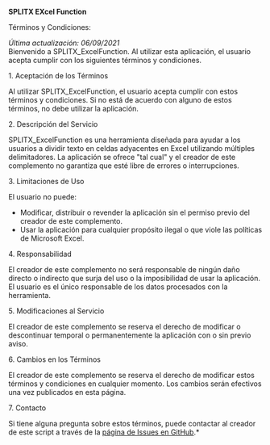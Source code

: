  **SPLITX  EXcel Function**

 Términos y Condiciones:

*Última actualización: 06/09/2021*  
Bienvenido a SPLITX\_ExcelFunction. Al utilizar esta aplicación, el usuario acepta cumplir con los siguientes términos y condiciones.

1\. Aceptación de los Términos

Al utilizar SPLITX\_ExcelFunction, el usuario acepta cumplir con estos términos y condiciones. Si no está de acuerdo con alguno de estos términos, no debe utilizar la aplicación.

2\. Descripción del Servicio

SPLITX\_ExcelFunction es una herramienta diseñada para ayudar a los usuarios a dividir texto en celdas adyacentes en Excel utilizando múltiples delimitadores. La aplicación se ofrece "tal cual" y el creador de este complemento no garantiza que esté libre de errores o interrupciones.

3\. Limitaciones de Uso

El usuario no puede:

* Modificar, distribuir o revender la aplicación sin el permiso previo del creador de este complemento.  
* Usar la aplicación para cualquier propósito ilegal o que viole las políticas de Microsoft Excel.

4\. Responsabilidad

El creador de este complemento no será responsable de ningún daño directo o indirecto que surja del uso o la imposibilidad de usar la aplicación. El usuario es el único responsable de los datos procesados con la herramienta.

5\. Modificaciones al Servicio

El creador de este complemento se reserva el derecho de modificar o descontinuar temporal o permanentemente la aplicación con o sin previo aviso.

6\. Cambios en los Términos

El creador de este complemento se reserva el derecho de modificar estos términos y condiciones en cualquier momento. Los cambios serán efectivos una vez publicados en esta página.

7\. Contacto

Si tiene alguna pregunta sobre estos términos, puede contactar al creador de este script a través de la [página de Issues en GitHub](https://github.com/danraxai/SPLITX_ExcelFunction/issues).*

